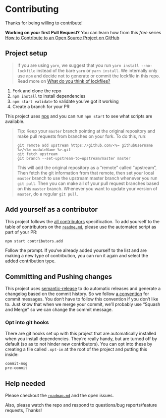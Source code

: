 # Contributing

Thanks for being willing to contribute!

**Working on your first Pull Request?** You can learn how from this *free* series
[How to Contribute to an Open Source Project on GitHub](https://egghead.io/series/how-to-contribute-to-an-open-source-project-on-github)

## Project setup

> If you are using `yarn`, we suggest that you run `yarn install --no-lockfile` instead of the bare `yarn` or `yarn install`. We internally only use `npm` and decide not to generate or commit the lockfile in this repo. Read more on [What do you think of lockfiles?](https://github.com/sindresorhus/ama/issues/479#issuecomment-310661514)

1.  Fork and clone the repo
2.  `npm install` to install dependencies
3.  `npm start validate` to validate you‘ve got it working
4.  Create a branch for your PR

This project uses [nps](https://npmjs.com/package/nps) and you can run `npm start` to see what scripts are available.

> Tip: Keep your `master` branch pointing at the original repository and make pull requests from branches on your fork. To do this, run:
>
> ```
> git remote add upstream https://github.com/<%= githubUsername %>/<%= moduleName %>.git
> git fetch upstream
> git branch --set-upstream-to=upstream/master master
>
> ```
>
> This will add the original repository as a “remote” called “upstream”, Then fetch the git information from that remote, then set your local `master` branch to use the upstream master branch whenever you run `git pull`. Then you can make all of your pull request branches based on this `master` branch. Whenever you want to update your version of `master`, do a regular `git pull`.

## Add yourself as a contributor

This project follows the [all contributors](https://github.com/kentcdodds/all-contributors) specification. To add yourself to the table of
contributors on the [`readme.md`](./readme.md), please use the automated script as part of your PR:

```sh
npm start contributors.add
```

Follow the prompt. If you‘ve already added yourself to the list and are making a
new type of contribution, you can run it again and select the added contribution
type.

## Committing and Pushing changes

This project uses [semantic-release](https://npmjs.com/package/semantic-release) to do automatic releases and generate a changelog based on the
commit history. So we follow [a convention](https://github.com/conventional-changelog/conventional-changelog-angular/blob/ed32559941719a130bb0327f886d6a32a8cbc2ba/convention.md) for commit messages. You don‘t have to follow this convention if you don‘t like to. Just know that when we merge your commit, we‘ll probably use “Squash and Merge” so we can change the commit message.

### Opt into git hooks

There are git hooks set up with this project that are automatically installed when you install dependencies. They‘re
really handy, but are turned off by default (so as to not hinder new contributors). You can opt into these by creating
a file called `.opt-in` at the root of the project and putting this inside:

```sh
commit-msg
pre-commit
```

## Help needed

Please checkout the [`roadmap.md`](./other/roadmap.md) and the open issues.

Also, please watch the repo and respond to questions/bug reports/feature requests, Thanks!
